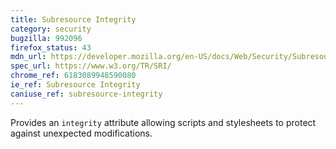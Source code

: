 ```yaml
---
title: Subresource Integrity
category: security
bugzilla: 992096
firefox_status: 43
mdn_url: https://developer.mozilla.org/en-US/docs/Web/Security/Subresource_Integrity
spec_url: https://www.w3.org/TR/SRI/
chrome_ref: 6183089948590080
ie_ref: Subresource Integrity
caniuse_ref: subresource-integrity
---
```


Provides an `integrity` attribute allowing scripts and stylesheets to protect against unexpected modifications.
